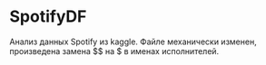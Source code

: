# SpotifyDF
Анализ данных Spotify из kaggle. Файле механически изменен, произведена замена $$ на $ в именах исполнителей.
